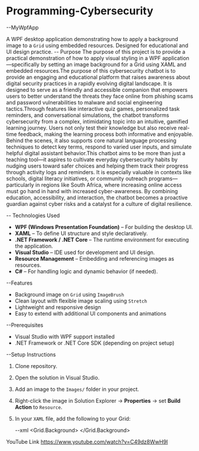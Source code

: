 # Programming-Cybersecurity
--MyWpfApp

A WPF desktop application demonstrating how to apply a background image to a `Grid` using embedded resources. Designed for educational and UI design practice.
-- Purpose
The purpose of this project is to provide a practical demonstration of how to apply visual styling in a WPF application—specifically by setting an image background for a Grid using XAML and embedded resources.The purpose of this cybersecurity chatbot is to provide an engaging and educational platform that raises awareness about digital security practices in a rapidly evolving digital landscape. It is designed to serve as a friendly and accessible companion that empowers users to better understand the threats they face online from phishing scams and password vulnerabilities to malware and social engineering tactics.Through features like interactive quiz games, personalized task reminders, and conversational simulations, the chatbot transforms cybersecurity from a complex, intimidating topic into an intuitive, gamified learning journey. Users not only test their knowledge but also receive real-time feedback, making the learning process both informative and enjoyable. Behind the scenes, it also supports core natural language processing techniques to detect key terms, respond to varied user inputs, and simulate helpful digital assistant behavior.This chatbot aims to be more than just a teaching tool—it aspires to cultivate everyday cybersecurity habits by nudging users toward safer choices and helping them track their progress through activity logs and reminders. It is especially valuable in contexts like schools, digital literacy initiatives, or community outreach programs—particularly in regions like South Africa, where increasing online access must go hand in hand with increased cyber-awareness. By combining education, accessibility, and interaction, the chatbot becomes a proactive guardian against cyber risks and a catalyst for a culture of digital resilience.

-- Technologies Used
- **WPF (Windows Presentation Foundation)** – For building the desktop UI.
- **XAML** – To define UI structure and style declaratively.
- **.NET Framework / .NET Core** – The runtime environment for executing the application.
- **Visual Studio** – IDE used for development and UI design.
- **Resource Management** – Embedding and referencing images as resources.
- **C#** – For handling logic and dynamic behavior (if needed).

--Features
- Background image on `Grid` using `ImageBrush`
- Clean layout with flexible image scaling using `Stretch`
- Lightweight and responsive design
- Easy to extend with additional UI components and animations


--Prerequisites
- Visual Studio with WPF support installed
- .NET Framework or .NET Core SDK (depending on project setup)

--Setup Instructions
1. Clone repository.
2. Open the solution in Visual Studio.
3. Add an image to the `Images/` folder in your project.
4. Right-click the image in Solution Explorer → **Properties** → set **Build Action** to `Resource`.
5. In your `XAML` file, add the following to your Grid:

   --xml
   <Grid.Background>
       <ImageBrush ImageSource="Images/background.jpg" Stretch="UniformToFill"/>
   </Grid.Background>

YouTube Link
https://www.youtube.com/watch?v=C49dz8WwH9I  
